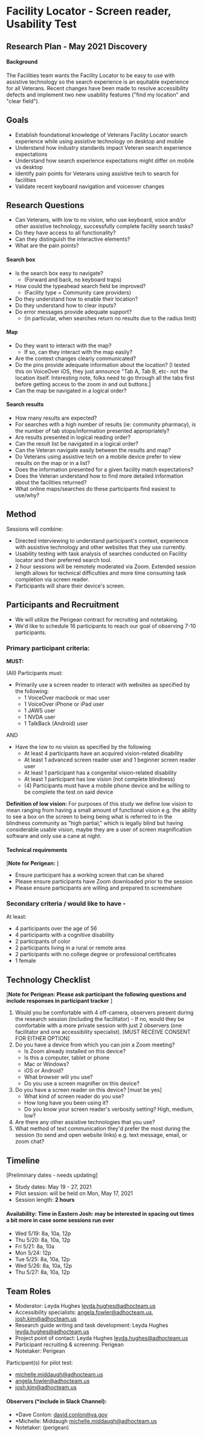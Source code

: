 # Facility Locator - Screen reader, Usability Test
## Research Plan - May 2021 Discovery 

#### Background 

The Facilities team wants the Facility Locator to be easy to use with assistive technology so the search experience is an equitable experience for all Veterans. Recent changes have been made to resolve accessibility defects and implement two new usability features ("find my location" and "clear field"). 

## Goals

- Establish foundational knowledge of Veterans Facility Locator search experience while using assistive technology on desktop and mobile
- Understand how industry standards impact Veteran search experience expectations
- Understand how search experience expectations might differ on mobile vs desktop
- Identify pain points for Veterans using assistive tech to search for facilities
- Validate recent keyboard navigation and voiceover changes
 
## Research Questions 

- Can Veterans, with low to no vision, who use keyboard, voice and/or other assistive technology, successfully complete facility search tasks?
- Do they have access to all functionality?
- Can they distinguish the interactive elements?
- What are the pain points?

#### Search box

- Is the search box easy to navigate? 
  - (Forward and back, no keyboard traps)
- How could the typeahead search field be improved? 
  - (Facility type = Community care providers)
- Do they understand how to enable their location?
- Do they understand how to clear inputs?
- Do error messages provide adequate support? 
  - (in particular, when searches return no results due to the radius limit)

#### Map

- Do they want to interact with the map?
  - If so, can they interact with the map easily?
- Are the context changes clearly communicated?
- Do the pins provide adequate information about the location? [I tested this on VoiceOver iOS, they just announce "Tab A, Tab B, etc- not the location itself. Interesting note, folks need to go through all the tabs first before getting access to the zoom in and out buttons.]
- Can the map be navigated in a logical order?

#### Search results

- How many results are expected?
- For searches with a high number of results (ie: community pharmacy), is the number of tab stops/information presented appropriately?
- Are results presented in logical reading order?
- Can the result list be navigated in a logical order?
- Can the Veteran navigate easily between the results and map?
- Do Veterans using assistive tech on a mobile device prefer to view results on the map or in a list?
- Does the information presented for a given facility match expectations?
- Does the Veteran understand how to find more detailed information about the facilities returned?
- What online maps/searches do these participants find easiest to use/why?

## Method 

Sessions will combine: 

- Directed interviewing to understand participant's context, experience with assistive technology and other websites that they use currently.
- Usability testing with task analysis of searches conducted on Facility locator and their preferred search tool.
- 2 hour sessions will be remotely moderated via Zoom. Extended session length allows for technical difficulties and more time consuming task completion via screen reader.
- Participants will share their device's screen. 


## Participants and Recruitment 

- We will utilize the Perigean contract for recruiting and notetaking.
- We'd like to schedule 16 participants to reach our goal of observing 7-10 participants.

### Primary participant criteria:

**MUST:** 

(All) Participants must:

- Primarily use a screen reader to interact with websites as specified by the following:
  - 1 VoiceOver macbook or mac user
  - 1 VoiceOver iPhone or iPad user
  - 1 JAWS user
  - 1 NVDA user
  - 1 TalkBack (Android) user

AND

- Have the low to no vision as specified by the following
  - At least 4 participants have an acquired vision-related disability
  - At least 1 advanced screen reader user and 1 beginner screen reader user
  - At least 1 participant has a congenital vision-related disability
  - At least 1 participant has low vision (not complete blindness)
  - (4) Participants must have a mobile phone device and be willing to be complete the test on said device

**Definition of low vision:**  For purposes of this study we define low vision to mean ranging from having a small amount of functional vision e.g. the ability to see a box on the screen to being being what is referred to in the blindness community as "high partial," which is legally blind but having considerable usable vision, maybe they are a user of screen magnification software and only use a cane at night. 

#### Technical requirements

[**Note for Perigean:** ]
 - Ensure participant has a working screen that can be shared
 - Please ensure participants have Zoom downloaded prior to the session
 - Please ensure participants are willing and prepared to screenshare

### Secondary criteria / would like to have -

At least: 

- 4 participants over the age of 56
- 4 participants with a cognitive disability
- 2 participants of color
- 2 participants living in a rural or remote area
- 2 participants with no college degree or professional certificates
- 1 female

## Technology Checklist
[**Note for Perigean: Please ask participant the following questions and include responses in participant tracker** ]
 
1. Would you be comfortable with 4 off-camera, observers present during the research session (including the facilitator)        - If no, would they be comfortable with a more private session with just 2 observers (one facilitator and one accessibility specialist). [MUST RECEIVE CONSENT FOR EITHER OPTION]
2. Do you have a device from which you can join a Zoom meeting?
     - Is Zoom already installed on this device? 
     - Is this a computer, tablet or phone 
     - Mac or Windows?
     - iOS or Android?
     - What browser will you use?
     - Do you use a screen magnifier on this device?
3. Do you have a screen reader on this device? [must be yes]
     - What kind of screen reader do you use?
     - How long have you been using it?
     - Do you know your screen reader's verbosity setting? High, medium, low?
4. Are there any other assistive technologies that you use?
5. What method of text communication they'd prefer the most during the session (to send and open website links) e.g. text message, email, or zoom chat?

## Timeline 

[Preliminary dates - needs updating]

- Study dates: May 19 - 27, 2021
- Pilot session: will be held on Mon, May 17, 2021
- Session length: **2 hours** 

#### Availability: Time in Eastern **Josh: may be interested in spacing out times a bit more in case some sessions run over**
- Wed 5/19: 8a, 10a, 12p
- Thu 5/20:  8a, 10a, 12p
- Fri 5/21:  8a, 10a
- Mon 5/24: 12p
- Tue 5/25: 8a, 10a, 12p
- Wed 5/26: 8a, 10a, 12p
- Thu 5/27: 8a, 10a, 12p

## Team Roles

- Moderator: Leyda Hughes leyda.hughes@adhocteam.us
- Accessibility specialists: angela.fowler@adhocteam.us, josh.kim@adhocteam.us
- Research guide writing and task development: Leyda Hughes leyda.hughes@adhocteam.us
- Project point of contact: Leyda Hughes leyda.hughes@adhocteam.us
- Participant recruiting & screening: Perigean
- Notetaker: Perigean

Participant(s) for pilot test: 
- michelle.middaugh@adhocteam.us
- angela.fowler@adhocteam.us
- josh.kim@adhocteam.us


#### Observers (*include in Slack Channel):
- *Dave Conlon: david.conlon@va.gov
- *Michelle: Middaugh michelle.middaugh@adhocteam.us
- Notetaker: (perigean)
